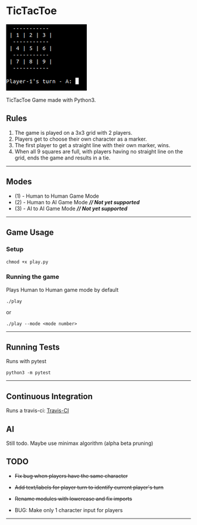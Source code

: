 # TicTacToe
![](https://raw.githubusercontent.com/kirbysebastian/TicTacToe/master/tictactoe_game.png)

TicTacToe Game made with Python3.

## Rules
1. The game is played on a 3x3 grid with 2 players.
2. Players get to choose their own character as a marker.
3. The first player to get a straight line with their own marker, wins.
4. When all 9 squares are full, with players having no straight line on the grid, ends the game and results in a tie.
---

## Modes
 * (1) - Human to Human Game Mode
 * (2) - Human to AI Game Mode  ***// Not yet supported***
 * (3) - AI to AI Game Mode  ***// Not yet supported***
---

## Game Usage
### Setup
```
chmod +x play.py
```
### Running the game
Plays Human to Human game mode by default
```
./play
```
or
```
./play --mode <mode number>
```
---

## Running Tests
Runs with pytest
```
python3 -m pytest
```
---

## Continuous Integration
Runs a travis-ci: [Travis-CI](https://travis-ci.org/kirbysebastian/TicTacToe)


## AI
Still todo. Maybe use minimax algorithm (alpha beta pruning)


## TODO
- ~~Fix bug when players have the same character~~
- ~~Add text/labels for player turn to identify current player's turn~~
- ~~Rename modules with lowercase and fix imports~~

- BUG: Make only 1 character input for players
---

